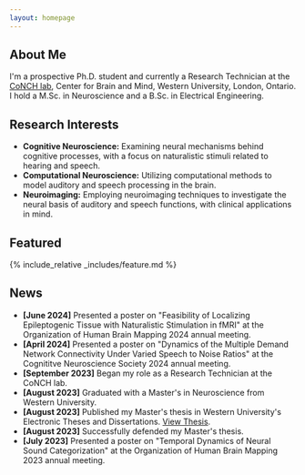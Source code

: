 ```yaml
---
layout: homepage
---
```


## About Me

I'm a prospective Ph.D. student and currently a Research Technician at the [CoNCH lab](https://www.conchlab.uwo.ca/), Center for Brain and Mind, Western University, London, Ontario. I hold a M.Sc. in Neuroscience and a B.Sc. in Electrical Engineering.

## Research Interests
- **Cognitive Neuroscience:** Examining neural mechanisms behind cognitive processes, with a focus on naturalistic stimuli related to hearing and speech.
- **Computational Neuroscience:** Utilizing computational methods to model auditory and speech processing in the brain.
- **Neuroimaging:** Employing neuroimaging techniques to investigate the neural basis of auditory and speech functions, with clinical applications in mind.

## Featured
{% include_relative _includes/feature.md %}

## News

- **[June 2024]** Presented a poster on "Feasibility of Localizing Epileptogenic Tissue with Naturalistic Stimulation in fMRI" at the Organization of Human Brain Mapping 2024 annual meeting.
- **[April 2024]** Presented a poster on "Dynamics of the Multiple Demand Network Connectivity Under Varied Speech to Noise Ratios" at the Cognititve Neuroscience Society 2024 annual meeting.
- **[September 2023]** Began my role as a Research Technician at the CoNCH lab.
- **[August 2023]** Graduated with a Master's in Neuroscience from Western University.
- **[August 2023]** Published my Master's thesis in Western University's Electronic Theses and Dissertations. [View Thesis](https://ir.lib.uwo.ca/etd/9452/).
- **[August 2023]** Successfully defended my Master's thesis.
- **[July 2023]** Presented a poster on "Temporal Dynamics of Neural Sound Categorization" at the Organization of Human Brain Mapping 2023 annual meeting.

<!-- {% include_relative _includes/research.md %} -->

<!-- {% include_relative _includes/publications.md %} -->